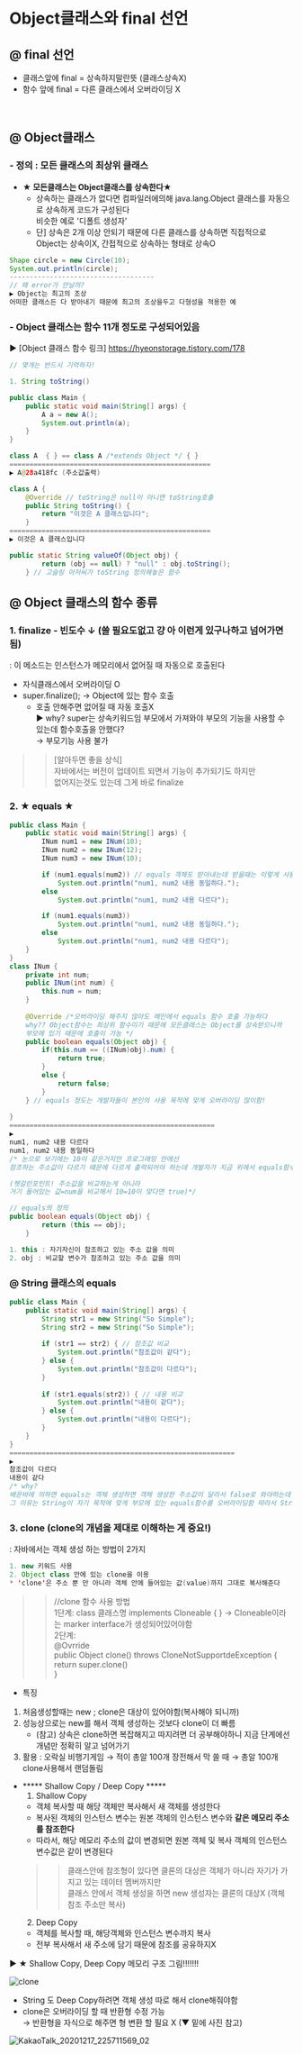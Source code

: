 # Object클래스와 final 선언
## @ final 선언
- 클래스앞에 final = 상속하지말란뜻 (클래스상속X)
- 함수 앞에 final = 다른 클래스에서 오버라이딩 X
<br>

## @ Object클래스
### - 정의 : 모든 클래스의 최상위 클래스
- **★ 모든클래스는 Object클래스를 상속한다★**<br>  
  - 상속하는 클래스가 없다면 컴파일러에의해 java.lang.Object 클래스를 자동으로 상속하게 코드가 구성된다 <br> 비슷한 예로 '디폴트 생성자'
  - 단] 상속은 2개 이상 안되기 때문에 다른 클래스를 상속하면 직접적으로 Object는 상속이X, 간접적으로 상속하는 형태로 상속O 
```java
Shape circle = new Circle(10); 
System.out.println(circle);
------------------------------------
// 왜 error가 안날까? 
▶ Object는 최고의 조상 
어떠한 클래스든 다 받아내기 때문에 최고의 조상을두고 다형성을 적용한 예
```
### - Object 클래스는 함수 11개 정도로 구성되어있음 
▶ [Object 클래스 함수 링크] https://hyeonstorage.tistory.com/178
```java
// 몇개는 반드시 기억하자!

1. String toString() 

public class Main {
	public static void main(String[] args) {
		A a = new A();
		System.out.println(a);
	}
}

class A  { } == class A /*extends Object */ { }
==================================================
▶ A@28a418fc (주소값출력)

class A {
	@Override // toString은 null이 아니면 toString호출
	public String toString() {
		return "이것은 A 클래스입니다";
	}
==================================================
▶ 이것은 A 클래스입니다

public static String valueOf(Object obj) {
        return (obj == null) ? "null" : obj.toString();
    } // 고슬링 아저씨가 toString 정의해놓은 함수 
```

## @ Object 클래스의 함수 종류
### 1.  finalize - 빈도수 ↓ (쓸 필요도없고 걍 아 이런게 있구나하고 넘어가면됨)
: 이 메소드는 인스턴스가 메모리에서 없어질 때 자동으로 호출된다 
- 자식클래스에서 오버라이딩 O
- super.finalize(); → Object에 있는 함수 호출 
   - 호출 안해주면 없어질 때 자동 호출X <br>
   ▶ why? super는 상속키워드임 부모에서 가져와야 부모의 기능을 사용할 수 있는데 함수호출을 안했다? <br>
   → 부모기능 사용 불가  

>> [알아두면 좋을 상식] <br> 자바에서는 버전이 업데이트 되면서 기능이 추가되기도 하지만 <br> 없어지는것도 있는데 그게 바로 finalize 
### 2. **★ equals ★**
```java
public class Main {
	public static void main(String[] args) {
		INum num1 = new INum(10);
		INum num2 = new INum(12);
		INum num3 = new INum(10);

		if (num1.equals(num2)) // equals 객체도 받아내는데 받을때는 이렇게 사용!
			System.out.println("num1, num2 내용 동일하다.");
		else
			System.out.println("num1, num2 내용 다르다");

		if (num1.equals(num3))
			System.out.println("num1, num2 내용 동일하다.");
		else
			System.out.println("num1, num2 내용 다르다");
	}
}
class INum {
	private int num;
	public INum(int num) {
		this.num = num;
	}
	
	@Override /*오버라이딩 해주지 않아도 메인에서 equals 함수 호출 가능하다 
	why?? Object함수는 최상위 함수이기 때문에 모든클래스는 Object를 상속받으니까 
	부모에 있기 때문에 호출이 가능 */
	public boolean equals(Object obj) {
		if(this.num == ((INum)obj).num) {
			return true;
		}
		else {
			return false;
		}
	} // equals 정도는 개발자들이 본인의 사용 목적에 맞게 오버라이딩 많이함!
	
}
===================================================
▶
num1, num2 내용 다르다
num1, num2 내용 동일하다
/* 눈으로 보기에는 10이 같은거지만 프로그래밍 안에선
참조하는 주소값이 다르기 떄문에 다르게 출력되어야 하는데 개발자가 지금 위에서 equals함수를 재정의해줬기 때문에 결과값이 동일하다고 나온 것! 

(헷갈린포인트! 주소값을 비교하는게 아니라 
거기 들어있는 값=num을 비교해서 10=10이 맞다면 true)*/ 
```
```java
// equals의 정의 
public boolean equals(Object obj) {
        return (this == obj);
    } 

1. this : 자기자신이 참조하고 있는 주소 값을 의미
2. obj : 비교할 변수가 참조하고 있는 주소 값을 의미 
``` 

### @ String 클래스의 equals
```java
public class Main {
	public static void main(String[] args) {
		String str1 = new String("So Simple");
		String str2 = new String("So Simple");
 
		if (str1 == str2) { // 참조값 비교
			System.out.println("참조값이 같다");
		} else {
			System.out.println("참조값이 다르다");
		}
 
		if (str1.equals(str2)) { // 내용 비교
			System.out.println("내용이 같다");
		} else {
			System.out.println("내용이 다르다");
		}
	}
}
========================================================
▶
참조값이 다르다
내용이 같다
/* why?
배운바에 의하면 equals는 객체 생성하면 객체 생성한 주소값이 달라서 false로 와야하는데 ture가 와서 '내용이 같다'가 출력됨
그 이유는 String이 자기 목적에 맞게 부모에 있는 equals함수를 오버라이딩함 따라서 String은 주소비교가 아닌 내용 비교를 하게 만들었음! */
```

### 3. clone (clone의 개념을 제대로 이해하는 게 중요!)
: 자바에서는 객체 생성 하는 방법이 2가지 <br>
```java
1. new 키워드 사용
2. Object class 안에 있는 clone을 이용
* 'clone'은 주소 뿐 만 아니라 객체 안에 들어있는 값(value)까지 그대로 복사해준다 
``` 
>> //clone 함수 사용 방법 <br> 1단계: class 클래스명 implements Cloneable { } → Cloneable이라는 marker interface가 생성되어있어야함 <br> 2단계: <br> @Ovrride<br> public Object clone() throws CloneNotSupportdeException {<br> return super.clone()<br>}

- 특징 <br> 
1. 처음생성할때는 new ; clone은 대상이 있어야함(복사해야 되니까)
2. 성능상으로는 new를 해서 객체 생성하는 것보다 clone이 더 빠름 
   - (참고) 상속은 clone하면 복잡해지고 따지려면 더 공부해야하니 지금 단계에선 개념만 정확히 알고 넘어가기
3. 활용 : 오락실 비행기게임 → 적이 총알 100개 장전해서 막 쏠 때 → 총알 100개 clone사용해서 랜덤돌림

- ***** Shallow Copy / Deep Copy *****
   1. Shallow Copy 
    - 객체 복사할 때 해당 객체만 복사해서 새 객체를 생성한다
	- 복사된 객체의 인스턴스 변수는 원본 객체의 인스턴스 변수와 **같은 메모리 주소를 참조한다**
	- 따라서, 해당 메모리 주소의 값이 변경되면 원본 객체 및 복사 객체의 인스턴스 변수값은 같이 변경된다 
	>> 클래스안에 참조형이 있다면 클론의 대상은 객체가 아니라 자기가 가지고 있는 데이터 멤버까지만 <br> 클래스 안에서 객체 생성을 하면 new 생성자는 클론의 대상X (객체 참조 주소만 복사) 
	2. Deep Copy 
	- 객체를 복사할 때, 해당객체와 인스턴스 변수까지 복사
	- 전부 복사해서 새 주소에 담기 때문에 참조를 공유하지X

▶ ★ Shallow Copy, Deep Copy 메모리 구조 그림!!!!!!!
<br>

![clone](https://user-images.githubusercontent.com/74290204/102446980-5b786b80-4072-11eb-83a9-409af15b55fc.png)

- String 도 Deep Copy하려면 객체 생성 따로 해서 clone해줘야함 
- clone은 오버라이딩 할 때 반환형 수정 가능 <br> → 반환형을 자식으로 해주면 형 변환 할 필요 X (▼ 밑에 사진 참고)

![KakaoTalk_20201217_225711569_02](https://user-images.githubusercontent.com/74290204/102497220-b8e4da80-40bb-11eb-9453-bf130863003f.jpg)
